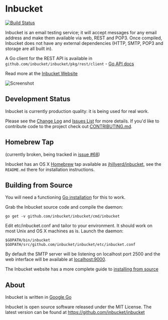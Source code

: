 Inbucket
=============================================================================
[![Build Status](https://travis-ci.org/inbucket/inbucket.png?branch=master)][Build Status]

Inbucket is an email testing service; it will accept messages for any email
address and make them available via web, REST and POP3.  Once compiled,
Inbucket does not have any external dependencies (HTTP, SMTP, POP3 and storage
are all built in).

A Go client for the REST API is available in
`github.com/inbucket/inbucket/pkg/rest/client` - [Go API docs]

Read more at the [Inbucket Website]

![Screenshot](http://www.inbucket.org/images/inbucket-ss1.png "Viewing a message")

## Development Status

Inbucket is currently production quality: it is being used for real work.

Please see the [Change Log] and [Issues List] for more details.  If you'd like
to contribute code to the project check out [CONTRIBUTING.md].


## Homebrew Tap

(currently broken, being tracked in [issue
#68](https://github.com/inbucket/inbucket/issues/68))

Inbucket has an OS X [Homebrew] tap available as [jhillyerd/inbucket][Homebrew Tap],
see the `README.md` there for installation instructions.


## Building from Source

You will need a functioning [Go installation][Google Go] for this to work.

Grab the Inbucket source code and compile the daemon:

    go get -v github.com/inbucket/inbucket/cmd/inbucket

Edit etc/inbucket.conf and tailor to your environment.  It should work on most
Unix and OS X machines as is.  Launch the daemon:

    $GOPATH/bin/inbucket $GOPATH/src/github.com/inbucket/inbucket/etc/inbucket.conf

By default the SMTP server will be listening on localhost port 2500 and
the web interface will be available at [localhost:9000](http://localhost:9000/).

The Inbucket website has a more complete guide to
[installing from source][From Source]


## About

Inbucket is written in [Google Go]

Inbucket is open source software released under the MIT License.  The latest
version can be found at https://github.com/inbucket/inbucket

[Go API docs]:      https://godoc.org/github.com/inbucket/inbucket/pkg/rest/client
[Build Status]:     https://travis-ci.org/inbucket/inbucket
[Change Log]:       https://github.com/inbucket/inbucket/blob/master/CHANGELOG.md
[CONTRIBUTING.md]:  https://github.com/inbucket/inbucket/blob/develop/CONTRIBUTING.md
[From Source]:      http://www.inbucket.org/installation/from-source.html
[Google Go]:        http://golang.org/
[Homebrew]:         http://brew.sh/
[Homebrew Tap]:     https://github.com/inbucket/homebrew-inbucket
[Inbucket Website]: http://www.inbucket.org/
[Issues List]:      https://github.com/inbucket/inbucket/issues?state=open
